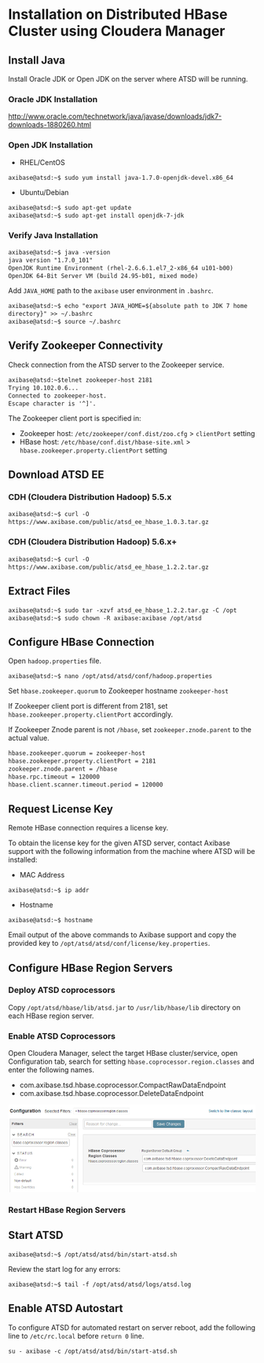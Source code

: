 # Installation on Distributed HBase Cluster using Cloudera Manager

## Install Java

Install Oracle JDK or Open JDK on the server where ATSD will be running.

### Oracle JDK Installation

http://www.oracle.com/technetwork/java/javase/downloads/jdk7-downloads-1880260.html

### Open JDK Installation

* RHEL/CentOS

```
axibase@atsd:~$ sudo yum install java-1.7.0-openjdk-devel.x86_64
```

* Ubuntu/Debian

```
axibase@atsd:~$ sudo apt-get update
axibase@atsd:~$ sudo apt-get install openjdk-7-jdk
```

### Verify Java Installation

```
axibase@atsd:~$ java -version
java version "1.7.0_101"
OpenJDK Runtime Environment (rhel-2.6.6.1.el7_2-x86_64 u101-b00)
OpenJDK 64-Bit Server VM (build 24.95-b01, mixed mode)
```

Add `JAVA_HOME` path to the `axibase` user environment in `.bashrc`.

```
axibase@atsd:~$ echo "export JAVA_HOME=${absolute path to JDK 7 home directory}" >> ~/.bashrc
axibase@atsd:~$ source ~/.bashrc
```

## Verify Zookeeper Connectivity

Check connection from the ATSD server to the Zookeeper service.

```
axibase@atsd:~$telnet zookeeper-host 2181
Trying 10.102.0.6...
Connected to zookeeper-host.
Escape character is '^]'.
```

The Zookeeper client port is specified in:

* Zookeeper host: `/etc/zookeeper/conf.dist/zoo.cfg` > `clientPort` setting
* HBase host: `/etc/hbase/conf.dist/hbase-site.xml` > `hbase.zookeeper.property.clientPort` setting

## Download ATSD EE

### CDH (Cloudera Distribution Hadoop) 5.5.x

```
axibase@atsd:~$ curl -O https://www.axibase.com/public/atsd_ee_hbase_1.0.3.tar.gz
```

### CDH (Cloudera Distribution Hadoop) 5.6.x+

```
axibase@atsd:~$ curl -O https://www.axibase.com/public/atsd_ee_hbase_1.2.2.tar.gz
```

## Extract Files

```
axibase@atsd:~$ sudo tar -xzvf atsd_ee_hbase_1.2.2.tar.gz -C /opt
axibase@atsd:~$ sudo chown -R axibase:axibase /opt/atsd
```

## Configure HBase Connection

Open `hadoop.properties` file.

```
axibase@atsd:~$ nano /opt/atsd/atsd/conf/hadoop.properties
```

Set `hbase.zookeeper.quorum` to Zookeeper hostname `zookeeper-host`

If Zookeeper client port is different from 2181, set `hbase.zookeeper.property.clientPort` accordingly.

If Zookeeper Znode parent is not `/hbase`, set `zookeeper.znode.parent` to the actual value.

```
hbase.zookeeper.quorum = zookeeper-host
hbase.zookeeper.property.clientPort = 2181
zookeeper.znode.parent = /hbase
hbase.rpc.timeout = 120000 
hbase.client.scanner.timeout.period = 120000
```

## Request License Key

Remote HBase connection requires a license key. 

To obtain the license key for the given ATSD server, contact Axibase support with the following information from the machine where ATSD will be installed:

* MAC Address

```
axibase@atsd:~$ ip addr
```

* Hostname

```
axibase@atsd:~$ hostname
```

Email output of the above commands to Axibase support and copy the provided key to `/opt/atsd/atsd/conf/license/key.properties`.

## Configure HBase Region Servers

### Deploy ATSD coprocessors 

Copy `/opt/atsd/hbase/lib/atsd.jar` to `/usr/lib/hbase/lib` directory on each HBase region server.

### Enable ATSD Coprocessors

Open Cloudera Manager, select the target HBase cluster/service, open Configuration tab, search for setting `hbase.coprocessor.region.classes` and enter the following names. 

* com.axibase.tsd.hbase.coprocessor.CompactRawDataEndpoint
* com.axibase.tsd.hbase.coprocessor.DeleteDataEndpoint

![](images/cloudera-manager-coprocessor-config.png)

### Restart HBase Region Servers

## Start ATSD

```
axibase@atsd:~$ /opt/atsd/atsd/bin/start-atsd.sh
```

Review the start log for any errors:

```
axibase@atsd:~$ tail -f /opt/atsd/atsd/logs/atsd.log
```

## Enable ATSD Autostart

To configure ATSD for automated restart on server reboot, add the following line to `/etc/rc.local` before `return 0` line.

```
su - axibase -c /opt/atsd/atsd/bin/start-atsd.sh
```
